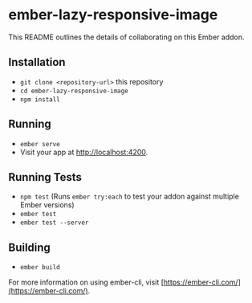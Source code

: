 # ember-lazy-responsive-image

This README outlines the details of collaborating on this Ember addon.

## Installation

* `git clone <repository-url>` this repository
* `cd ember-lazy-responsive-image`
* `npm install`

## Running

* `ember serve`
* Visit your app at [http://localhost:4200](http://localhost:4200).

## Running Tests

* `npm test` (Runs `ember try:each` to test your addon against multiple Ember versions)
* `ember test`
* `ember test --server`

## Building

* `ember build`

For more information on using ember-cli, visit [https://ember-cli.com/](https://ember-cli.com/).
